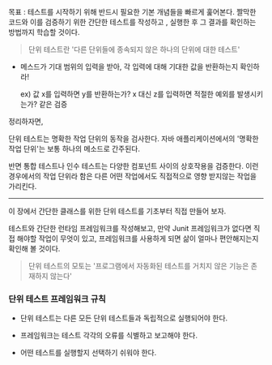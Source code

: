 목표 : 테스트를 시작하기 위해 반드시 필요한 기본 개념들을 빠르게 훑어본다. 짤막한 코드와 이를 검증하기 위한 간단한 테스트를 작성하고
, 실행한 후 그 결과를 확인하는 방법까지 학습할 것이다.

> 단위 테스트란 '다른 단위들에 종속되지 않은 하나의 단위에 대한 테스트'

- 메스드가 기대 범위의 입력을 받아, 각 입력에 대해 기대한 값을 반환하는지 확인하라!

    ex) 값 x를 입력하면 y를 반환하는가? x 대신 z를 입력하면 적절한 예외를 발생시키는가? 같은 검증
    
정리하자면,

단위 테스트는 명확한 작업 단위의 동작을 검사한다. 자바 애플리케이션에서의 '명확한 작업 단위'는 보통 하나의 메소드로 간주된다.


반면 통합 테스트나 인수 테스트는 다양한 컴포넌트 사이의 상호작용을 검증한다. 이런 경우에서의 작업 단위라 함은 다른 어떤 작업에서도 직접적으로 영향 받지않는 작업을 가리킨다.

---

이 장에서 간단한 클래스를 위한 단위 테스트를 기초부터 직접 만들어 보자.

테스트와 간단한 런타임 프레임워크를 작성해보고, 만약 Junit 프레임워크가 없다면 직접 해야할 작업이 무엇이 있고, 프레임워크를
사용하게 되면 삶이 얼마나 편안해지는지 확인해 볼 것이다.

> 단위 테스트의 모토는 '프로그램에서 자동화된 테스트를 거치지 않은 기능은 존재하지 않는다'


### 단위 테스트 프레임워크 규칙

- 단위 테스트는 다른 모든 단위 테스트들과 독립적으로 실행되어야 한다.

- 프레임워크는 테스트 각각의 오류를 식별하고 보고해야 한다.

- 어떤 테스트를 실행할지 선택하기 쉬워야 한다.
